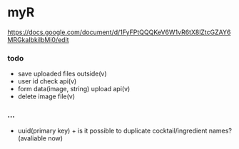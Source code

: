 # myR

<https://docs.google.com/document/d/1FyFPtQQQKeV6W1vR6tX8lZtcGZAY6MRGkaIbkilbMi0/edit>

### todo
+ save uploaded files outside(v)
+ user id check api(v)
+ form data(image, string) upload api(v)
+ delete image file(v)

### ...
+ uuid(primary key) + is it possible to duplicate cocktail/ingredient names?(avaliable now)